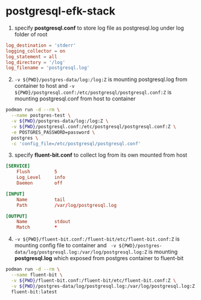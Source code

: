 # postgresql-efk-stack

1. specify **postgresql.conf** to store log file as postgresql.log under log folder of root

```conf
log_destination = 'stderr'
logging_collector = on
log_statement = all
log_directory = '/log'
log_filename = 'postgresql.log'
```

2. `-v ${PWD}/postgres-data/log:/log:Z` is mounting postgresql.log from container to host and `-v ${PWD}/postgresql.conf:/etc/postgresql/postgresql.conf:Z` is mounting postgresql.conf from host to container

```bash
podman run -d --rm \
  --name postgres-test \
  -v ${PWD}/postgres-data/log:/log:Z \
  -v ${PWD}/postgresql.conf:/etc/postgresql/postgresql.conf:Z \
  -e POSTGRES_PASSWORD=password \
  postgres \
  -c 'config_file=/etc/postgresql/postgresql.conf'
```

3. specify **fluent-bit.conf** to collect log from its own mounted from host

```conf
[SERVICE]
    Flush         5
    Log_Level     info
    Daemon        off

[INPUT]
    Name          tail
    Path          /var/log/postgresql.log

[OUTPUT]
    Name          stdout
    Match         *
```

4. `-v ${PWD}/fluent-bit.conf:/fluent-bit/etc/fluent-bit.conf:Z` is mounting config file to container and ` -v ${PWD}/postgres-data/log/postgresql.log:/var/log/postgresql.log:Z` is mounting **postgresql.log** which exposed from postgres container to fluent-bit

```bash
podman run -d --rm \
  --name fluent-bit \
  -v ${PWD}/fluent-bit.conf:/fluent-bit/etc/fluent-bit.conf:Z \
  -v ${PWD}/postgres-data/log/postgresql.log:/var/log/postgresql.log:Z \
  fluent-bit:latest
```

